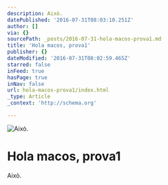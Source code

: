 ```yaml
---
description: Això.
datePublished: '2016-07-31T08:03:10.251Z'
author: []
via: {}
sourcePath: _posts/2016-07-31-hola-macos-prova1.md
title: 'Hola macos, prova1'
publisher: {}
dateModified: '2016-07-31T08:02:59.465Z'
starred: false
inFeed: true
hasPage: true
inNav: false
url: hola-macos-prova1/index.html
_type: Article
_context: 'http://schema.org'

---
```

![Això.](https://the-grid-user-content.s3-us-west-2.amazonaws.com/d83c8e75-9229-448e-8b58-31f048d52f26.jpg)

# Hola macos, prova1

Això.